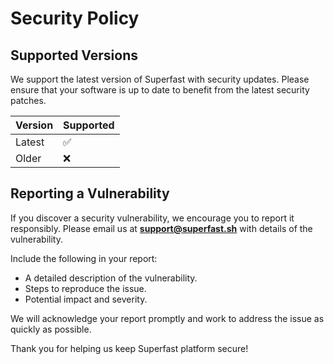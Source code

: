# Security Policy

## Supported Versions

We support the latest version of Superfast with security updates. Please ensure that your software is up to date to benefit from the latest security patches.

| Version      | Supported          |
|--------------|--------------------|
| Latest       | :white_check_mark: |
| Older        | :x:                |

## Reporting a Vulnerability

If you discover a security vulnerability, we encourage you to report it responsibly. Please email us at **[support@superfast.sh](mailto:support@superfast.sh)** with details of the vulnerability.

Include the following in your report:
- A detailed description of the vulnerability.
- Steps to reproduce the issue.
- Potential impact and severity.

We will acknowledge your report promptly and work to address the issue as quickly as possible.

Thank you for helping us keep Superfast platform secure!
